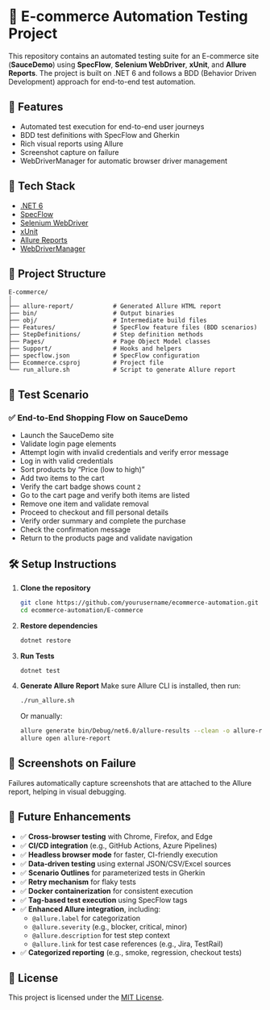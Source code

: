 
# 🛒 E-commerce Automation Testing Project

This repository contains an automated testing suite for an E-commerce site (**SauceDemo**) using **SpecFlow**, **Selenium WebDriver**, **xUnit**, and **Allure Reports**. The project is built on .NET 6 and follows a BDD (Behavior Driven Development) approach for end-to-end test automation.

## 🚀 Features

- Automated test execution for end-to-end user journeys
- BDD test definitions with SpecFlow and Gherkin
- Rich visual reports using Allure
- Screenshot capture on failure
- WebDriverManager for automatic browser driver management

## 🧰 Tech Stack

- [.NET 6](https://dotnet.microsoft.com/en-us/download/dotnet/6.0)
- [SpecFlow](https://specflow.org/)
- [Selenium WebDriver](https://www.selenium.dev/)
- [xUnit](https://xunit.net/)
- [Allure Reports](https://docs.qameta.io/allure/)
- [WebDriverManager](https://github.com/rosolko/WebDriverManager.Net)

## 📁 Project Structure

```
E-commerce/
│
├── allure-report/           # Generated Allure HTML report
├── bin/                     # Output binaries
├── obj/                     # Intermediate build files
├── Features/                # SpecFlow feature files (BDD scenarios)
├── StepDefinitions/         # Step definition methods
├── Pages/                   # Page Object Model classes
├── Support/                 # Hooks and helpers
├── specflow.json            # SpecFlow configuration
├── Ecommerce.csproj         # Project file
└── run_allure.sh            # Script to generate Allure report
```

## 🧪 Test Scenario

### ✅ End-to-End Shopping Flow on SauceDemo

- Launch the SauceDemo site
- Validate login page elements
- Attempt login with invalid credentials and verify error message
- Log in with valid credentials
- Sort products by “Price (low to high)”
- Add two items to the cart
- Verify the cart badge shows count `2`
- Go to the cart page and verify both items are listed
- Remove one item and validate removal
- Proceed to checkout and fill personal details
- Verify order summary and complete the purchase
- Check the confirmation message
- Return to the products page and validate navigation

## 🛠️ Setup Instructions

1. **Clone the repository**
   ```bash
   git clone https://github.com/yourusername/ecommerce-automation.git
   cd ecommerce-automation/E-commerce
   ```

2. **Restore dependencies**
   ```bash
   dotnet restore
   ```

3. **Run Tests**
   ```bash
   dotnet test
   ```

4. **Generate Allure Report**
   Make sure Allure CLI is installed, then run:
   ```bash
   ./run_allure.sh
   ```

   Or manually:
   ```bash
   allure generate bin/Debug/net6.0/allure-results --clean -o allure-report
   allure open allure-report
   ```

## 📸 Screenshots on Failure

Failures automatically capture screenshots that are attached to the Allure report, helping in visual debugging.

## 🌱 Future Enhancements

- ✅ **Cross-browser testing** with Chrome, Firefox, and Edge
- ✅ **CI/CD integration** (e.g., GitHub Actions, Azure Pipelines)
- ✅ **Headless browser mode** for faster, CI-friendly execution
- ✅ **Data-driven testing** using external JSON/CSV/Excel sources
- ✅ **Scenario Outlines** for parameterized tests in Gherkin
- ✅ **Retry mechanism** for flaky tests
- ✅ **Docker containerization** for consistent execution
- ✅ **Tag-based test execution** using SpecFlow tags
- ✅ **Enhanced Allure integration**, including:
  - `@allure.label` for categorization
  - `@allure.severity` (e.g., blocker, critical, minor)
  - `@allure.description` for test step context
  - `@allure.link` for test case references (e.g., Jira, TestRail)
- ✅ **Categorized reporting** (e.g., smoke, regression, checkout tests)

## 📄 License

This project is licensed under the [MIT License](LICENSE).
